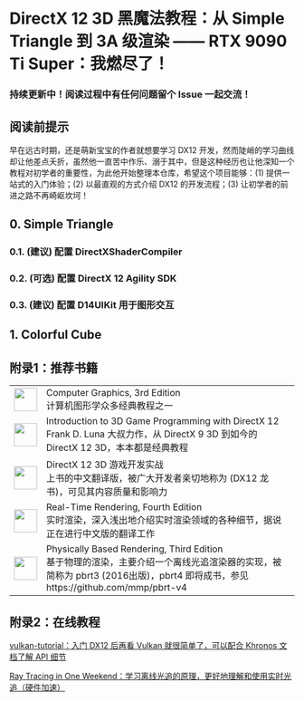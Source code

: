 # DirectX 12 3D 黑魔法教程：从 Simple Triangle 到 3A 级渲染 —— RTX 9090 Ti Super：我燃尽了！

### 持续更新中！阅读过程中有任何问题留个 Issue 一起交流！

## 阅读前提示

早在远古时期，还是萌新宝宝的作者就想要学习 DX12 开发，然而陡峭的学习曲线却让他差点夭折，虽然他一直苦中作乐、溺于其中，但是这种经历也让他深知一个教程对初学者的重要性，为此他开始整理本仓库，希望这个项目能够：(1) 提供一站式的入门体验；(2) 以最直观的方式介绍 DX12 的开发流程；(3) 让初学者的前进之路不再崎岖坎坷！

## 0. Simple Triangle

### 0.1. (建议) 配置 DirectXShaderCompiler
### 0.2. (可选) 配置 DirectX 12 Agility SDK
### 0.3. (建议) 配置 D14UIKit 用于图形交互

## 1. Colorful Cube

## 附录1：推荐书籍

<table><tr>
<td><img src="https://media.githubusercontent.com/media/yiyaowen/DX12-Tutorial/images/Computer Graphics, 3rd Edition.jpg" height="41"/></td>
<td>Computer Graphics, 3rd Edition<br>计算机图形学众多经典教程之一</td>
</tr><tr>
<td><img src="https://media.githubusercontent.com/media/yiyaowen/DX12-Tutorial/images/Introduction to 3D Game Programming with DirectX 12.jpg" height="41"/></td>
<td>Introduction to 3D Game Programming with DirectX 12<br>Frank D. Luna 大叔力作，从 DirectX 9 3D 到如今的 DirectX 12 3D，本本都是经典教程</td>
</tr><tr>
<td><img src="https://media.githubusercontent.com/media/yiyaowen/DX12-Tutorial/images/Introduction to 3D Game Programming with DirectX 12_zh-CN.jpg" height="41"/></td>
<td>DirectX 12 3D 游戏开发实战<br>上书的中文翻译版，被广大开发者亲切地称为 (DX12 龙书)，可见其内容质量和影响力</td>
</tr><tr>
<td><img src="https://media.githubusercontent.com/media/yiyaowen/DX12-Tutorial/images/Real-Time Rendering, Fourth Edition.jpg" height="41"/></td>
<td>Real-Time Rendering, Fourth Edition<br>实时渲染，深入浅出地介绍实时渲染领域的各种细节，据说正在进行中文版的翻译工作</td>
</tr><tr>
<td><img src="https://media.githubusercontent.com/media/yiyaowen/DX12-Tutorial/images/Physically Based Rendering, Third Edition.jpg" height="41"/></td>
<td>Physically Based Rendering, Third Edition<br>基于物理的渲染，主要介绍一个离线光追渲染器的实现，被简称为 pbrt3 (2016出版)，pbrt4 即将成书，参见 <a>https://github.com/mmp/pbrt-v4</a></td>
</tr></table>

## 附录2：在线教程

[vulkan-tutorial：入门 DX12 后再看 Vulkan 就很简单了，可以配合 Khronos 文档了解 API 细节](https://vulkan-tutorial.com/)

[Ray Tracing in One Weekend：学习离线光追的原理，更好地理解和使用实时光追（硬件加速）](https://raytracing.github.io/)
